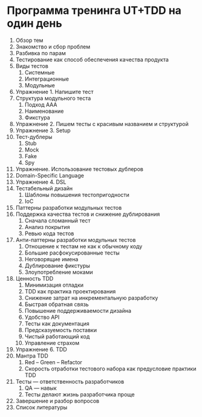 # Программа тренинга UT+TDD на один день

1. Обзор тем 
2. Знакомство и сбор проблем 
3. Разбивка по парам 
4. Тестирование как способ обеспечения качества продукта 
5. Виды тестов 
    1. Системные 
    2. Интеграционные 
    3. Модульные 
6. Упражнение 1. Напишите тест
7. Структура модульного теста 
    1. Подход AAA 
    2. Наименование 
    3. Фикстура
8. Упражнение 2. Пишем тесты c красивым названием и структурой
9. Упражнение 3. Setup
10. Тест-дублеры 
    1. Stub
    2. Mock
    3. Fake
    4. Spy
11. Упражнение. Использование тестовых дублеров
12. Domain-Specific Language
13. Упражнение 4. DSL
14. Тестабельный дизайн 
    1. Шаблоны повышения тестопригодности 
    2. IoC 
15. Паттерны разработки модульных тестов 
16. Поддержка качества тестов и снижение дублирования 
    1. Сначала сломанный тест 
    2. Анализ покрытия 
    3. Ревью кода тестов 
17. Анти-паттерны разработки модульных тестов
    1. Отношение к тестам не как к обычному коду
    2. Большие расфокусированные тесты
    3. Неговорящие имена
    4. Дублирование фикстуры
    5. Злоупотребление моками
18. Ценность TDD 
    1. Минимизация отладки 
    2. TDD как практика проектирования 
    3. Снижение затрат на инкрементальную разработку 
    4. Быстрая обратная связь
    5. Повышение поддерживаемости дизайна
    6. Удобство API
    7. Тесты как документация
    8. Предсказуемость поставки
    9. Чистый работающий код
    10. Управление страхом 
19. Упражнение 6. TDD
20. Мантра TDD
    1. Red – Green – Refactor 
    2. Скорость отработки тестового набора как предусловие практики TDD 
21. Тесты — ответственность разработчиков
    1. QA — навык
    2. Тесты делают жизнь разработчика проще
22. Завершение и разбор вопросов 
23. Список литературы
